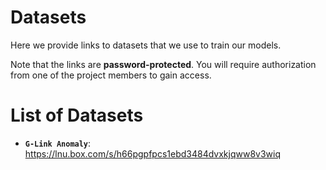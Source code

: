 # Datasets

Here we provide links to datasets that we use to train our models.

Note that the links are **password-protected**. You will require authorization from one of the project members to gain access.


# List of Datasets

* **`G-Link Anomaly`**: <https://lnu.box.com/s/h66pgpfpcs1ebd3484dvxkjqww8v3wiq>
